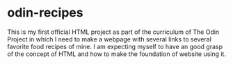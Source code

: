 # odin-recipes

This is my first official HTML project as part of the curriculum of The Odin Project in which I need to make a webpage with several links to several favorite food recipes of mine. I am expecting myself to have an good grasp of the concept of HTML and how to make the foundation of website using it.